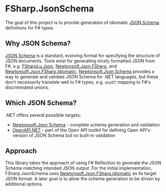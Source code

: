 # FSharp.JsonSchema

The goal of this project is to provide generation of idiomatic [JSON Schema](https://json-schema.org/) definitions for F# types.

## Why JSON Schema?

[JSON Schema](https://json-schema.org/) is a standard, evolving format for specifying the structure of JSON documents.
Tools exist for generating nicely formatted JSON from F#, e.g. [FSharpLu.Json](https://github.com/Microsoft/fsharplu), [Newtonsoft.Json.FSharp](https://github.com/haf/Newtonsoft.Json.FSharp), and [Newtonsoft.Json.FSharp.Idiomatic](https://github.com/baronfel/Newtonsoft.Json.FSharp.Idiomatic).
[Newtonsoft.Json Schema](https://www.newtonsoft.com/jsonschema) provides a way to generate and validate JSON Schema for .NET languages, but these don't necessarily translate well to F# types, e.g. `anyOf` mapping to F#'s discriminated unions.

## Which JSON Schema?

.NET offers several possibile targets:

- [Newtonsoft.Json Schema](https://www.newtonsoft.com/jsonschema) - complete schema generation and validation
- [OpenAPI.NET](https://github.com/Microsoft/OpenAPI.NET) - part of the Open API toolkit for defining Open API's version of JSON Schema but no built-in validation

## Approach

This library takes the approach of using F# Reflection to generate the JSON Schema matching intended JSON output.
For the initial implementation, FSharp.JsonSchema uses [Newtonsoft.Json.FSharp.Idiomatic](https://github.com/baronfel/Newtonsoft.Json.FSharp.Idiomatic) as its target JSON format.
A later goal is to allow the schema generation to be driven by additional options.
